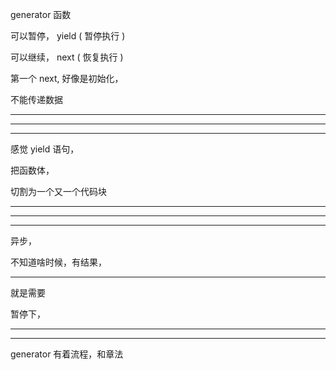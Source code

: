 generator 函数




可以暂停， yield
( 暂停执行 )




可以继续， next
( 恢复执行 )





第一个 next, 好像是初始化，

不能传递数据


<hr>

<hr>

<hr>



感觉 yield 语句，


把函数体，


切割为一个又一个代码块


<hr>

<hr>

<hr>




异步， 

不知道啥时候，有结果，


<hr>

就是需要


暂停下，




<hr>

<hr>



generator 有着流程，和章法

